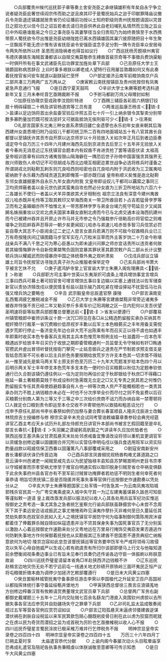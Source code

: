 <!-- { "loadSidebar": true } -->
　　○兵部覆贵州候代巡抚郭子章等奏土舍安尧臣之承继镇雄积有年矣自永宁争立说者疑尧臣庇奢世续阎宗传而助之逆且庾其印于是蜀抚始兵之迨于印献罪降庙议撤兵令尧臣退还镇雄就居贵省仍论征播前功授以土知府职级则贵州抚按题请固以完昔日之叙功尤以信今日之诏旨若者氏请归尧臣供养此自老妇哺乳私情然而立陇之旨业已中外昭悬谁能易之今日之事尧臣与其妻孥径当全归贵阳乃为始终畏慎至于水西携带原人蜀抚欲令尽出惟是尧臣幼继陇姓已离水西镇雄固其巢穴彼原随把目十年生聚一旦飘摇不能无虑计惟有该省抚臣谕令安强臣谊念手足分割一隅令尧臣率众安居毋令两失所依所以终  圣恩而消隐祸者也得旨如议行
　　○广西巡抚杨芳题禄州夷官韦德庆袭擒东海贼首潘都该以自赎交夷莫敬恭生縳酋首裴宗奇等不事徵兵费饷渠魁一时俱歼所有在事文武诸臣先后功罪宜加旌处章下兵部
　　○己丑原任大学士王锡爵固称病苦辞召  上曰时事多艰朕以卿老成人望特行召用屡旨敦趣如何又有此奏着抚按官省问安车就道以副朕延伫至怀
　　○户部定接济云南军前粮饷南京户兵二部共凑三万两两广五万两从之
　　○庚寅敕云南抚按镇臣及贵州抚按但有凤夷紧急声息通行飞报
　　○是日酉宁夏天鼓鸣
　　○辛卯大学士朱赓等题考选科道新年又复三月未奉纶音乞亟赐裁断不报
　　○予驸马都尉万炜父母赠封如制
　　○加原任协理京营戎政李汶勋阶特进
　　○丁酉赐三辅臣各彩扇六柄银钉铰扇十柄砗磲扇二十柄及讲官杨道宾等三员有差
　　○两淮巡盐康丕杨言＜锍-釒＞盐课以足边饷将首出余盐委官验后许照五百七十斤一引上纳余银令其掣卖分别带数多寡酌量加罚既可按法惩奸又可据盐抵饷无俟刑驱可少＜锍-釒＞往滞矣
　　○礼部言国家东北夷三种女直系肃慎旧疆亡金遗孽也永乐初年女直来朝其后海西建州女直悉境归附乃设奴儿干都司统卫所二百有四地面城站五十有八官其酋长自都督以至镇抚许其贡市自开原以达京师岁以十月验放入关如次年正月后到者边臣奏请定夺今自万历三十四年六月建州海西先后到京进贡去后至三十五年并无验放入关者今春尚无消息近辽东抚镇官会题本内有奴酋不肯进贡抢了罢等语臣伏读  太祖高皇帝祖训首章有曰四方诸夷皆限山隔海僻在一隅恐后世子孙倚中国富强贪其强界无故兴师致伤人命切记不可但胡戎与西北边境互相密迩累世战争必选将练兵时谨备之所谓胡戎北则鞑靼瓦剌东则兀良哈西则哈密也自兀良哈内附于洪武收为三卫属夷哈密纳款于永乐藉为西域贡道瓦剌即俺答一部亦既归诚  皇帝称顺义矣惟是迤北鞑靼东邻女直雄据塞外自永乐九年女直内附我  文皇帝即设奴儿干都司以覊縻之事同三卫均资捍蔽者盖以金元世仇欲其蛮夷自攻也然必分女直为三折卫所地站为六百六十二各雄长不使归一者盖以犬羊异类欲其犬牙相制也  祖宗立法良有深意今建州夷酋奴儿哈赤既并毛怜等卫取其敕印又举海西南关一带卫所酋目若卜占吉若猛骨孛罗等卫而有之虽婚姻亦所不恤惟北关一带苦那林孛罗与弟金台竭力死守苟延旦夕又闻其餙名姝捐重妆以交欢北虏夫国家本藉女直制北虏而今已与北虏交通本设海西抗建州而今已被建州吞并且开原止许市马并无市参之令乃强栽参斤倍勒高价将官偿之则难堪争之则启衅吞声忍辱非一朝夕矣更闻奴儿哈赤与弟速儿哈赤皆多智习兵信赏必罚妄自尊大其志不小臣阅金辽二史辽人尝言女直兵若满万则不可敌今奴酋精兵业已三万有奇按隆庆间辽镇图籍马步官军实在八万粒米豆草而外主客岁饷二十万金今称堪战亲兵不满八千思之可为寒心臣愚以为即未遽兴问罪之师亦宜诘责所以违贡者何故若其输情悔罪许令自新傥果桀骜负固则宜暴其罪状革其爵赏敕户兵二部从长计议整顿兵饷以耀威武而防侵暴庶中国之体统尊外夷之观听肃矣
　　○戊戌兵部议立镇雄土司旨令抚按官访寻陇氏真子孙为众推服者保举定夺
　　○己亥兵部尚书萧大亨被言乞休不允　　○庚子遣鸿胪寺堂上官宣谕大学士朱赓入阁佐理赓具＜锍-釒＞称谢
　　○兵部职方司主事叶世英以东夷渐炽可虞条上增兵增饷事宜言增兵三事曰西兵可募土著可招官舍可增言增饷五事曰复边输以实塞上通钱法以佐军储查新官以责协济赎改戍以便民情复标盐以鼓乐输乃其吃紧在增设驿站不扰营伍马壮兵强又增兵饷之要略也
　　○辛丑  武宗毅皇帝忌辰遣官祭  康陵
　　○户部言滇南变乱西蜀凋疲乞撤税减金不报
　　○乙巳大学士朱赓等言建酋桀黠非常旁近诸夷多被吞并恃强不贡已经二年又勒买参斤多索车价辽阳凋敝之区一旦内犯何以支吾伏望  圣明速将臣等拟票兵部题覆总督蹇达前＜锍-釒＞省发以便遵行
　　○户部覆易州镇管粮郎中崔师训条议十款一汰冗□将见在各□从公精选酌留殷实承办买纳其市棍奸猾尽行裁革一省冗费粮价低昂视岁丰歉以后军士本色粮蒭买之丰年用备支需傥遇岁荒即行停止一备济变先年边仓非大荒不出陈乘有年而召买正以待不虞也如遇丰年即乘时收买本色专备客兵支用其主兵本色惟荒年照例支给一杜滋蠹将一应本色军粮遇凶岁给放丰年召买仍于收放之期即委管粮通判一员监督无令守候如有奸□贿通官攒武弁虗出冒领听督抚按衙门拏究一止姑息御兵之道贵在严节制若求预支借支是皆姑息而渐不可长者以后主兵折色务要按期给放荒岁方许支本色其一切求借不得姑从一推至诚先是紫马两关军士原支折色至万历二十九年大荒题准岁给本色四个月以后明示两关军士丰年停支本色荒年多支本色一便时价召买粮蒭以秋估为定题奉钦依通行已久合劄该镇仍遵往例以一估为定则勿再估价定于秋即银给于秋庶□不得藉口拖延一募土著粮蒭莫贱于秋成设秋时急需既无佥定之□又无专责之民其若之何惟仍酌留殷实专任其责毋使趋避趋事自有人也一辨等次商人赀产不能概相若也一类责其承办则力不胜上纳钱粮亦未必在一时也不分次序举全价而尽付之则不免妄费以后召买粮蒭分别商人第为三等又于三等之中三次给价庶商不诎力而办纳自易一禁寄顿将□人拨定仓口粮到责令即运至本仓交收不许寄顿他所以致插和粗恶诏允行
　　○戊申予原任礼部尚书李长春祭如例仍加祭与妻合葬长春富顺县人隆庆戊辰进士改翰林院庶吉士授编修与修  穆宗实录辛未充会试同考管诰敕编纂章奏参较会典充经筵讲官乙酉主考应天乡试历升礼部左侍郎充日讲官升本部尚书被言乞假回籍至是卒礼部言长春抗＜锍-釒＞矢羽翼之谟禔躬高肮脏之气讲读年久应加优恤者也
　　○狭西巡按王基洪条议甘肃孤悬天末处处邻虏戒备宜豫请改设将领以重机宜更调官军以资缓急创修边寨以固疆圉合并冗所以实营伍申明屯戍以强兵食选用班军以资实际酌量战款以昭威信保卫西番以固藩篱凡八事部覆咸采用之
　　○剧寇安南新安州酋长潘都该伏诛仍传首边海
　　○己酉兵部言凤酋俶扰视杨酋构难尤甚道路之口竞云滇中州邑诸吏一闻贼至咸先去以为民望独禄丰县知县苏梦晹嵩明州吏目韦宗孝以守城被害而宗孝受祸尤惨至于推官白明通实假以取印脱身引贼至省仓卒祸变俱繇于此余失事府州县各官亦有不至军前讨贼冒功掩罪者若劝惩不明则生者何幸死者何辜恭请  明旨切责抚镇二臣是否隐匿并死事失事等官俱行巡按御史作速勘奏以凭处分从之
　　○辛亥大学士朱赓等题国家三处军情一时告急其一为云南凤夷攻陷城郭残杀官民其一为广粤交夷乘虗突入城中失守其一为辽左建夷蓄谋甚久跋邑可知臣等谨拟敕一道请  皇上裁改亟发兵部以振法纪以收人心其各处用兵监军纪功实惟巡按御史之责考选一事尤其急之急者统乞鉴察允行谕兵部朕虽静摄宫中心未尝不念周天下其于柔远安迩诘戎振武之事尤惓惓焉昨见滇夷作孽扑灭非难何至日久蔓延任其焚劫失郡失邑戕官杀民如入无人之境抚镇官平居防守何为临事制御何策陈用宾沐睿都着住了俸戴罪杀贼自赎如纵寇遗患并治不贷其保身失事为国死事官员了无分别奚以激励人心着巡按御史作速勘来处分又粤地远在万里易行掩饰交夷窃发果否遁逃作何防剿失事地方作何保御着抚按也从实勘报其辽东建酋不思国恩不遵贡典招亡纳叛意欲何为地切  陵京岂容如此怠忽该督抚镇巡等官务要申饬军令严戒将领毋习故侵克以失军心毋自弛威严以生戎心若有疏虞责有所归尔该部即便马上行文与他每知道前余懋衡阅视条奏边事业已有旨未见奉行具奏仍还传谕各边守臣一体振刷以称朕意故谕
　　○四川巡抚乔璧星请留本省角□羊赴狭西济边钱粮不许　　○辽东巡抚赵楫言边地灾伤无处不若宁远前屯一线通关地尤砂碛开原铁岭三面环夷民乏恒产议将屯粮徵折徵本曲为调停少加拯济乞敕部覆遵行
　　○是日未大风黄尘四塞
　　○癸丑罢榆林城管抚夷守备事原任游击李荣以李国楹代之升延安卫百户高国祯以都指挥体统行事守备延绥甎井堡地方
　　○甲寅狭西总督徐三畏言庄浪镇羗地方创修边榨番汉胥有攸赖请赏赉董理文武官员章下兵部
　　○总督两广军务右副都御史戴燿题三十五年十二月内交阯贼七百余名繇龙门港直入突围钦州虏掠以去所据失事各官法应参究并自劾疆场失守之罪章下兵部　　○乙卯司礼监太监成敬奏阅视过五军等营各官例应赏罚诏如议
　　○户部言辽阳孤悬天末逼虏邻倭建酋逆谋潜伏祸在剥肤自设税监以来军民箕歛包赔心髓既剜皮骨日削在此以虏为狡窟而昵就之在虏以民为奇货而潜招之监为戎首税为厉阶也乞亟撤榷税以收人心不报
　　○四川巡抚乔璧星言蜀民涂炭已极采榷万难并行乞停税务不报
　　明神宗显皇帝实录卷之四百四十四
　明神宗显皇帝实录卷之四百四十五
　　万历三十六年四月丁巳朔孟夏时享
　　太庙遣官恭代分献
　　○  上谕内阁今春屡次动火头目眩晕庙享恐弗成礼遣官及陪祀各执事务秉精虔以体朕诚敬至意卿等可传示知悉
　　○是日午大风黄尘四塞
